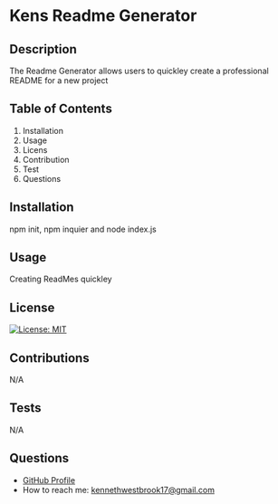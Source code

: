 # Kens Readme Generator

## Description
The Readme Generator allows users to quickley create a professional README for a new project

## Table of Contents
1. Installation
2. Usage
3. Licens
4. Contribution
5. Test
6. Questions

## Installation
npm init, npm inquier and node index.js

## Usage
Creating ReadMes quickley

## License
[![License: MIT](https://img.shields.io/badge/License-MIT-yellow.svg)](https://opensource.org/licenses/MIT)

## Contributions
N/A

## Tests
N/A

## Questions
- [GitHub Profile](https://github.com/kwestbrook17)
- How to reach me: kennethwestbrook17@gmail.com
